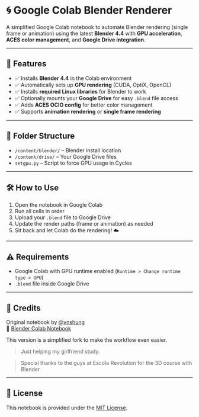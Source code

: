 # 🌀 Google Colab Blender Renderer

A simplified Google Colab notebook to automate Blender rendering (single frame or animation) using the latest **Blender 4.4** with **GPU acceleration**, **ACES color management**, and **Google Drive integration**.

---

## 🚀 Features

- ✅ Installs **Blender 4.4** in the Colab environment  
- ✅ Automatically sets up **GPU rendering** (CUDA, OptiX, OpenCL)  
- ✅ Installs **required Linux libraries** for Blender to work  
- ✅ Optionally mounts your **Google Drive** for easy `.blend` file access  
- ✅ Adds **ACES OCIO config** for better color management  
- ✅ Supports **animation rendering** or **single frame rendering**

---

## 📁 Folder Structure

- `/content/blender/` – Blender install location  
- `/content/drive/` – Your Google Drive files  
- `setgpu.py` – Script to force GPU usage in Cycles

---

## 🛠 How to Use

1. Open the notebook in Google Colab  
2. Run all cells in order  
3. Upload your `.blend` file to Google Drive  
4. Update the render paths (frame or animation) as needed  
5. Sit back and let Colab do the rendering! ☁️

---

## ⚠️ Requirements

- Google Colab with GPU runtime enabled (`Runtime > Change runtime type > GPU`)
- `.blend` file inside Google Drive

---

## 🙏 Credits

Original notebook by [@ynshung](https://github.com/ynshung)  
🔗 [Blender Colab Notebook](https://colab.research.google.com/github/ynshung/blender-colab/blob/master/blender_render.ipynb)

This version is a simplified fork to make the workflow even easier.  


> Just helping my girlfriend study.

> Special thanks to the guys at Escola Revolution for the 3D course with Blender

---

## 📎 License

This notebook is provided under the [MIT License](LICENSE).
